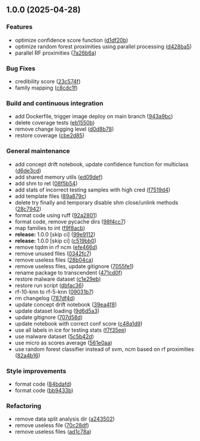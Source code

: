 ## 1.0.0 (2025-04-28)

### Features

* optimize confidence score function ([d1df20b](https://github.com/w-disaster/transcendent-multiclass/commit/d1df20bf5a67b9d8ba9c59f20e29f9f8cc335b7a))
* optimize random forest proximities using parallel processing ([d428ba5](https://github.com/w-disaster/transcendent-multiclass/commit/d428ba5362d9ffd0a54876768f93315199a13999))
* parallel RF proximities ([7a26b6a](https://github.com/w-disaster/transcendent-multiclass/commit/7a26b6a6e66db31e07dde0bdddc69550ee98c4bf))

### Bug Fixes

* credibility score ([23c574f](https://github.com/w-disaster/transcendent-multiclass/commit/23c574fa085af9878d83b066ec294ee9057419a8))
* family mapping ([c8cdc1f](https://github.com/w-disaster/transcendent-multiclass/commit/c8cdc1f21a76f9d6b99cffad7b400872cd6ab011))

### Build and continuous integration

* add Dockerfile, trigger image deploy on main branch ([943a9bc](https://github.com/w-disaster/transcendent-multiclass/commit/943a9bcf0d2a0d6e8e917b6dca45b2fcbf9c0c53))
* delete coverage tests ([eb1550b](https://github.com/w-disaster/transcendent-multiclass/commit/eb1550b522af5e911b34f255fe2771fca9708622))
* remove change logging level ([d0d8b78](https://github.com/w-disaster/transcendent-multiclass/commit/d0d8b7835a62a8f3a3207f4175499a64917c17c3))
* restore coverage ([cbe2d85](https://github.com/w-disaster/transcendent-multiclass/commit/cbe2d85abeeb754524ccc98f97ea1faf159a8595))

### General maintenance

* add concept drift notebook, update confidence function for multiclass ([d6de3cd](https://github.com/w-disaster/transcendent-multiclass/commit/d6de3cd61b9a1ff0a1cae6d9e1beb09ee672cd58))
* add shared memory utils ([ed09def](https://github.com/w-disaster/transcendent-multiclass/commit/ed09def985763a3ac1e4f16a6eca5d6ce7929a27))
* add shm to ret ([08f5b54](https://github.com/w-disaster/transcendent-multiclass/commit/08f5b5479dd0e26615fc7f6660bd49c83b083713))
* add stats of incorrect testing samples with high cred ([f7519d4](https://github.com/w-disaster/transcendent-multiclass/commit/f7519d40de29f9afdf720e9827570c02b39a4488))
* add template files ([89a879c](https://github.com/w-disaster/transcendent-multiclass/commit/89a879c10cae2eb6bce4b98486768a8b899d38b3))
* delete try finally and temporary disable shm close/unlink methods ([28c7942](https://github.com/w-disaster/transcendent-multiclass/commit/28c794229170a68b2019c59a50e2227f6860addf))
* format code using ruff ([92a2801](https://github.com/w-disaster/transcendent-multiclass/commit/92a2801cb1b8ecdfd8e7d0c58d50a8f685904d80))
* format code, remove pycache dirs ([98f4cc7](https://github.com/w-disaster/transcendent-multiclass/commit/98f4cc75293f11bd6325542dbf0157734765e6fc))
* map families to int ([f9f8acb](https://github.com/w-disaster/transcendent-multiclass/commit/f9f8acb73137674e26781ed96ac358549f449671))
* **release:** 1.0.0 [skip ci] ([99e9112](https://github.com/w-disaster/transcendent-multiclass/commit/99e91127ac704ba1d76e7bcd6958370ed5af04ef))
* **release:** 1.0.0 [skip ci] ([c519bb0](https://github.com/w-disaster/transcendent-multiclass/commit/c519bb057b5219cfb7130ad5df95e8a22a3dab67))
* remove tqdm in rf ncm ([efe466d](https://github.com/w-disaster/transcendent-multiclass/commit/efe466d152e3e873dfcd47beb08e6f75b84c002f))
* remove unused files ([0342fc7](https://github.com/w-disaster/transcendent-multiclass/commit/0342fc798de586e04c1504b8c78b89245194d33a))
* remove useless files ([28b04ca](https://github.com/w-disaster/transcendent-multiclass/commit/28b04cada7f13a92216a32f10bb837ffb924318d))
* remove useless files, update gitignore ([7055fe1](https://github.com/w-disaster/transcendent-multiclass/commit/7055fe1c9d30e98ceeda38c715190b43dd624fcd))
* rename package to transcendent ([471cd0f](https://github.com/w-disaster/transcendent-multiclass/commit/471cd0f3c650b18cbe580e024655e977144d8d17))
* restore malware dataset ([c1e29eb](https://github.com/w-disaster/transcendent-multiclass/commit/c1e29eb69dbe7c5f64898d6a5fb2e67bae68bfe3))
* restore run script ([dbfac36](https://github.com/w-disaster/transcendent-multiclass/commit/dbfac36d6ff5b1945a053f480932002036b059f6))
* rf-10-knn to rf-5-knn ([09031b7](https://github.com/w-disaster/transcendent-multiclass/commit/09031b7944c7f827c280a3cc5f27559f13b81d38))
* rm changelog ([787df4d](https://github.com/w-disaster/transcendent-multiclass/commit/787df4db92e90872d983ad3e98b71964f144fc7b))
* update concept drift notebook ([39ea4f8](https://github.com/w-disaster/transcendent-multiclass/commit/39ea4f8a0f0965ad88a20799aa256c84552155ea))
* update dataset loading ([9d6d5a3](https://github.com/w-disaster/transcendent-multiclass/commit/9d6d5a39c4567e04f6ba8f5a80e43af4d80cd7f7))
* update gitignore ([707d58d](https://github.com/w-disaster/transcendent-multiclass/commit/707d58d96de4cbadd463163db6166997ea518d50))
* update notebook with correct conf score ([c48a1d9](https://github.com/w-disaster/transcendent-multiclass/commit/c48a1d98b6d303ec0b564de6081700d39c0397b4))
* use all labels in ice for testing stats ([f7f35ee](https://github.com/w-disaster/transcendent-multiclass/commit/f7f35eeff186f7d64a3416948ce6405424641486))
* use malware dataset ([5c5b42d](https://github.com/w-disaster/transcendent-multiclass/commit/5c5b42d2579c39eb1e45e3ad3679686ce398e26b))
* use micro as scores average ([561e0aa](https://github.com/w-disaster/transcendent-multiclass/commit/561e0aa3cddaa3809448e11bdf0d038c4f6b0c2d))
* use random forest classifier instead of svm, ncm based on rf proximities ([82a4b16](https://github.com/w-disaster/transcendent-multiclass/commit/82a4b166b5bfe90158e27b32aeb5766afe228511))

### Style improvements

* format code ([84bdafd](https://github.com/w-disaster/transcendent-multiclass/commit/84bdafdb9e4109aeb9968af0f2fd53dfef4fa706))
* format code ([bb9433b](https://github.com/w-disaster/transcendent-multiclass/commit/bb9433bf67888fbd524e06525ea043604fba376e))

### Refactoring

* remove data split analysis dir ([a243502](https://github.com/w-disaster/transcendent-multiclass/commit/a24350251c883363473c0da678e5e27f050adada))
* remove useless file ([70c28df](https://github.com/w-disaster/transcendent-multiclass/commit/70c28dfbd1cb8cbd7e322025afcf737f7121bbc8))
* remove useless files ([ad1c78a](https://github.com/w-disaster/transcendent-multiclass/commit/ad1c78ae07cfddf8fcc26444a0996757bc4805bd))
